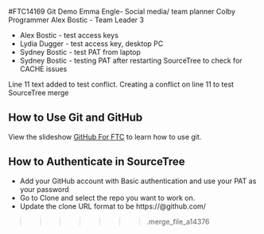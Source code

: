 

#FTC14169 Git Demo
Emma Engle- Social media/ team planner
Colby Programmer
Alex Bostic - Team Leader 3




* Alex Bostic - test access keys
* Lydia Dugger - test access key, desktop PC
* Sydney Bostic - test PAT from laptop
* Sydney Bostic - testing PAT after restarting SourceTree to check for CACHE issues


Line 11 text added to test conflict.
Creating a conflict on line 11 to test SourceTree merge

## How to Use Git and GitHub
View the slideshow [GitHub For FTC](https://docs.google.com/presentation/d/e/2PACX-1vRdxxV03USX-ZiNBOIYYMys1KKsUD1KhWgEYJCSp-LtuTpbSeG_JwL-k_wUhqQ8J_ET2D55n5unupJv/pub?start=false&loop=false&delayms=60000)
to learn how to use git.

## How to Authenticate in SourceTree
* Add your GitHub account with Basic authentication and use your PAT as your password
* Go to Clone and select the repo you want to work on.
* Update the clone URL format to be https://<personal-access-token>@github.com/<my-repo-url>
>>>>>>> .merge_file_a14376
